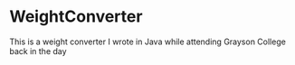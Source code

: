 # WeightConverter
This is a weight converter I wrote in Java while attending Grayson College back in the day
